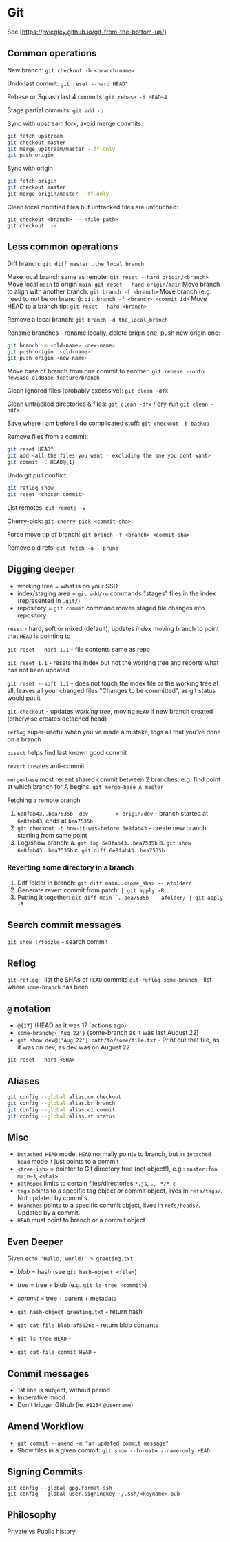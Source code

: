 # Git

See [https://jwiegley.github.io/git-from-the-bottom-up/]

## Common operations

New branch: `git checkout -b <branch-name>`

Undo last commit: `git reset --hard HEAD^`

Rebase or Squash last 4 commits: `git rebase -i HEAD~4`

Stage partial commits: `git add -p`

Sync with upstream fork, avoid merge commits:

```sh
git fetch upstream
git checkout master
git merge upstream/master --ff-only
git push origin
```

Sync with origin

```sh
git fetch origin
git checkout master
git merge origin/master --ff-only
```

Clean local modified files but untracked files are untouched:
```
git checkout <branch> -- <file-path>
git checkout  -- .
```
## Less common operations

Diff branch: `git diff master..the_local_branch`

Make local branch same as remote: `git reset --hard origin/<branch>`
Move local `main` to origin `main`: `git reset --hard origin/main`
Move branch to align with another branch: `git branch -f <branch>`
Move branch (e.g. need to not be on branch): `git branch -f <branch> <commit_id>`
Move HEAD to a branch tip: `git reset --hard <branch>`

Remove a local branch: `git branch -d the_local_branch`

Rename branches - rename locally, delete origin one, push new origin one:

```sh
git branch -m <old-name> <new-name>
git push origin :<old-name>
git push origin <new-name>
```

Move base of branch from one commit to another: `git rebase --onto newBase oldBase feature/branch`

Clean ignored files (probably excessive): `git clean -dfX`

Clean untracked directories & files: `git clean -dfx` / dry-run `git clean -ndfx`

Save where I am before I do complicated stuff: `git checkout -b backup`

Remove files from a commit:

```sh
git reset HEAD^
git add <all the files you want - excluding the one you dont want>
git commit -C HEAD@{1}
```

Undo git pull conflict:

```sh
git reflog show
git reset <chosen commit>
```

List remotes: `git remote -v`

Cherry-pick: `git cherry-pick <commit-sha>`

Force move tip of branch: `git branch -f <branch> <commit-sha>`

Remove old refs: `git fetch -a --prune` 

## Digging deeper

- working tree = what is on your SSD
- index/staging area = `git add/rm` commands "stages" files in the index (represented in `.git/`)
- repository = `git commit` command moves staged file changes into repository

`reset` - hard, soft or mixed (default), updates *index* moving branch to point that `HEAD` is pointing to

`git reset --hard 1.1` - file contents same as repo

`git reset 1.1` - resets the index but not the working tree and reports what has not been updated

`git reset --soft 1.1` - does not touch the index file or the working tree at all, leaves all your changed files "Changes to be committed", as git status would put it

`git checkout` - updates *working tree*, moving `HEAD` if new branch created (otherwise creates detached head)

`reflog` super-useful when you've made a mistake, logs all that you've done on a branch

`bisect` helps find last known good commit

`revert` creates anti-commit

`merge-base` most recent shared commit between 2 branches.  e.g. find point at which branch for A begins: `git merge-base A master`

Fetching a remote branch:

1. `6e8fab43..bea7535b  dev        -> origin/dev` - branch started at `6e8fab43`, ends at `bea7535b`
2. `git checkout -b how-it-was-before 6e8fab43` - create new branch starting from same point
3. Log/show branch:
    a. `git log 6e8fab43..bea7535b`
    b. `git show 6e8fab43..bea7535b`
    c. `git diff 6e8fab43..bea7535b`

### Reverting some directory in a branch

1. Diff folder in branch: `git diff main..<some_sha> -- afolder/`
2. Generate revert commit from patch: `| git apply -R`
3. Putting it together: `git diff main´´..bea7535b -- afolder/ | git apply -R`

## Search commit messages

`git show :/foozle` - search commit

## Reflog

`git-reflog` - list the SHAs of `HEAD` commits
`git-reflog some-branch` - list where `some-branch` has been

## `@` notation

- `@{17}` (HEAD as it was 17 ´actions ago)
- `some-branch@{'Aug 22'}` (some-branch as it was last August 22)
- `git show dev@{'Aug 22'}:path/to/some/file.txt` - Print out that file, as it was on dev, as dev was on August 22

`git reset --hard <SHA>`

## Aliases

```sh
git config --global alias.co checkout
git config --global alias.br branch
git config --global alias.ci commit
git config --global alias.st status
```

## Misc

- `Detached HEAD` mode: `HEAD` normally points to branch, but in `detached head` mode it just points to a commit
- `<tree-ish>` = pointer to Git directory tree (not object!), e.g.: `master:foo`, `main~3`, `<sha1>`
- `pathspec` limits to certain files/directories `*.js`, `.`, ` */*.c`
- `tags` points to a specific tag object *or* commit object, lives in `refs/tags/`. Not updated by commits.
- `branches` points to a specific commit object, lives in `refs/heads/`.  Updated by a commit.
- `HEAD` must point to branch or a commit object

## Even Deeper

Given `echo 'Hello, world!' > greeting.txt`:

- *blob* = hash (see `git hash-object <file>`)
- *tree* = tree + blob (e.g. `git ls-tree <commit>`)
- *commit* = tree + parent + metadata

- `git hash-object greeting.txt` - return hash
- `git cat-file blob af5626b` - return blob contents
- `git ls-tree HEAD` -
- `git cat-file commit HEAD` -

## Commit messages

- 1st line is subject, without period
- Imperative mood
- Don't trigger Github (ie. `#1234` `@username`)

## Amend Workflow

- `git commit --amend -m "an updated commit message"`
- Show files in a given commit: `git show --format= --name-only HEAD`

## Signing Commits

```
git config --global gpg.format ssh
git config --global user.signingkey ~/.ssh/<keyname>.pub
```


## Philosophy

Private vs Public history
